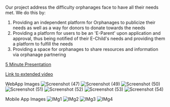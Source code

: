 Our project address the difficulty orphanages face to have all their needs met. We do this by:
1. Providing an independent platform for Orphanages to publicize their needs as well as a way for donors to donate towards the needs
2. Providing a platform for users to be an 'E-Parent' upon application and approval, thus being notified of their E-Child's needs and providing them a platform to fulfill the needs
3. Providing a space for orphanages to share resources and information via orphanage partnering


[5 Minute Presentation](https://drive.google.com/file/d/1XvrG7imBD6ZVhubxjSamT3mNrKJxzhtC/view?usp=sharing)

[Link to extended video](https://youtu.be/ynA8qLFBvOY)





WebApp Images
![Screenshot (47)](https://user-images.githubusercontent.com/88720194/199115119-2b184ab8-3966-4978-b991-583d0044f230.png)
![Screenshot (49)](https://user-images.githubusercontent.com/88720194/199115218-b4de4196-7645-49af-a620-f08ab073ce33.png)
![Screenshot (50)](https://user-images.githubusercontent.com/88720194/199115257-9e7f7250-903c-4ffd-a037-b3df84218761.png)
![Screenshot (51)](https://user-images.githubusercontent.com/88720194/199115266-00ee64f2-c7a3-4290-af36-2efbd8ca9e3c.png)
![Screenshot (52)](https://user-images.githubusercontent.com/88720194/199115280-d1986538-05dd-4b53-aaaf-d3bc89f344d5.png)
![Screenshot (53)](https://user-images.githubusercontent.com/88720194/199115329-901db077-3a49-4a09-b525-787942d12b55.png)
![Screenshot (54)](https://user-images.githubusercontent.com/88720194/199115346-876ab693-1962-44a0-9cb5-05c75d424b02.png)

Mobile App Images
![IMg1](https://user-images.githubusercontent.com/88720194/199114605-01799ebb-f3c8-4314-b327-d4cff308b04e.jpg)
![IMg2](https://user-images.githubusercontent.com/88720194/199114654-34495ec9-81db-4030-bc05-864e57e15ffd.jpg)
![IMg3](https://user-images.githubusercontent.com/88720194/199114674-c6cd43f6-0952-4b90-9851-93147f0fb690.jpg)
![IMg4](https://user-images.githubusercontent.com/88720194/199114687-0779a57c-b7af-4e80-b9c8-76fd8cf4062a.jpg)
